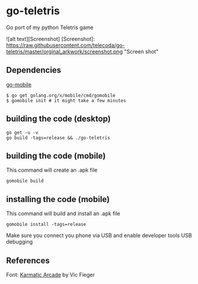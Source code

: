 # go-teletris
Go port of my python Teletris game

![alt text][Screenshot]
[Screenshot]: https://raw.githubusercontent.com/telecoda/go-teletris/master/orginal_arkwork/screenshot.png "Screen shot"

## Dependencies
[go-mobile](https://github.com/golang/go/wiki/Mobile)

    $ go get golang.org/x/mobile/cmd/gomobile
    $ gomobile init # it might take a few minutes

## building the code (desktop)

    go get -u -v
    go build -tags=release && ./go-teletris

   
## building the code (mobile)
This command will create an .apk file

    gomobile build


## installing the code (mobile)
This command will build and install an .apk file

    gomobile install -tags=release

Make sure you connect you phone via USB and enable developer tools USB debugging


## References

Font: [Karmatic Arcade](http://www.1001freefonts.com/karmatic_arcade.font) by Vic Fieger

